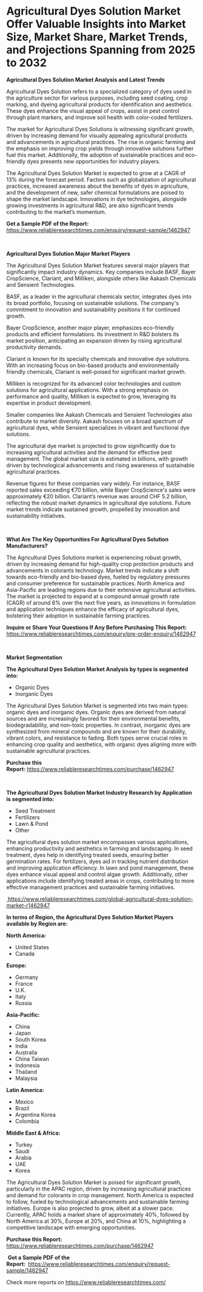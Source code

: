 <p><h1>Agricultural Dyes Solution Market Offer Valuable Insights into Market Size, Market Share, Market Trends, and Projections Spanning from 2025 to 2032</h1></p><p><strong>Agricultural Dyes Solution Market Analysis and Latest Trends</strong></p>
<p><p>Agricultural Dyes Solution refers to a specialized category of dyes used in the agriculture sector for various purposes, including seed coating, crop marking, and dyeing agricultural products for identification and aesthetics. These dyes enhance the visual appeal of crops, assist in pest control through plant markers, and improve soil health with color-coded fertilizers.</p><p>The market for Agricultural Dyes Solutions is witnessing significant growth, driven by increasing demand for visually appealing agricultural products and advancements in agricultural practices. The rise in organic farming and the emphasis on improving crop yields through innovative solutions further fuel this market. Additionally, the adoption of sustainable practices and eco-friendly dyes presents new opportunities for industry players.</p><p>The Agricultural Dyes Solution Market is expected to grow at a CAGR of 13% during the forecast period. Factors such as globalization of agricultural practices, increased awareness about the benefits of dyes in agriculture, and the development of new, safer chemical formulations are poised to shape the market landscape. Innovations in dye technologies, alongside growing investments in agricultural R&D, are also significant trends contributing to the market’s momentum.</p></p>
<p><strong>Get a Sample PDF of the Report:&nbsp;</strong> <a href="https://www.reliableresearchtimes.com/enquiry/request-sample/1462947?utm_campaign=2997&utm_medium=2&utm_source=Github&utm_content=ia&utm_term=03042025&utm_id=agricultural-dyes-solution">https://www.reliableresearchtimes.com/enquiry/request-sample/1462947</a></p>
<p>&nbsp;</p>
<p><strong>Agricultural Dyes Solution Major Market Players</strong></p>
<p><p>The Agricultural Dyes Solution Market features several major players that significantly impact industry dynamics. Key companies include BASF, Bayer CropScience, Clariant, and Milliken, alongside others like Aakash Chemicals and Sensient Technologies. </p><p>BASF, as a leader in the agricultural chemicals sector, integrates dyes into its broad portfolio, focusing on sustainable solutions. The company's commitment to innovation and sustainability positions it for continued growth.</p><p>Bayer CropScience, another major player, emphasizes eco-friendly products and efficient formulations. Its investment in R&D bolsters its market position, anticipating an expansion driven by rising agricultural productivity demands.</p><p>Clariant is known for its specialty chemicals and innovative dye solutions. With an increasing focus on bio-based products and environmentally friendly chemicals, Clariant is well-poised for significant market growth.</p><p>Milliken is recognized for its advanced color technologies and custom solutions for agricultural applications. With a strong emphasis on performance and quality, Milliken is expected to grow, leveraging its expertise in product development.</p><p>Smaller companies like Aakash Chemicals and Sensient Technologies also contribute to market diversity. Aakash focuses on a broad spectrum of agricultural dyes, while Sensient specializes in vibrant and functional dye solutions.</p><p>The agricultural dye market is projected to grow significantly due to increasing agricultural activities and the demand for effective pest management. The global market size is estimated in billions, with growth driven by technological advancements and rising awareness of sustainable agricultural practices.</p><p>Revenue figures for these companies vary widely. For instance, BASF reported sales exceeding €70 billion, while Bayer CropScience's sales were approximately €20 billion. Clariant’s revenue was around CHF 5.2 billion, reflecting the robust market dynamics in agricultural dye solutions. Future market trends indicate sustained growth, propelled by innovation and sustainability initiatives.</p></p>
<p>&nbsp;</p>
<p><strong>What Are The Key Opportunities For Agricultural Dyes Solution Manufacturers?</strong></p>
<p><p>The Agricultural Dyes Solutions market is experiencing robust growth, driven by increasing demand for high-quality crop protection products and advancements in colorants technology. Market trends indicate a shift towards eco-friendly and bio-based dyes, fueled by regulatory pressures and consumer preference for sustainable practices. North America and Asia-Pacific are leading regions due to their extensive agricultural activities. The market is projected to expand at a compound annual growth rate (CAGR) of around 6% over the next five years, as innovations in formulation and application techniques enhance the efficacy of agricultural dyes, bolstering their adoption in sustainable farming practices.</p></p>
<p><strong>Inquire or Share Your Questions If Any Before Purchasing This Report:</strong> <a href="https://www.reliableresearchtimes.com/enquiry/pre-order-enquiry/1462947?utm_campaign=2997&utm_medium=2&utm_source=Github&utm_content=ia&utm_term=03042025&utm_id=agricultural-dyes-solution">https://www.reliableresearchtimes.com/enquiry/pre-order-enquiry/1462947</a></p>
<p>&nbsp;</p>
<p><strong>Market Segmentation</strong></p>
<p><strong>The Agricultural Dyes Solution Market Analysis by types is segmented into:</strong></p>
<p><ul><li>Organic Dyes</li><li>Inorganic Dyes</li></ul></p>
<p><p>The Agricultural Dyes Solution Market is segmented into two main types: organic dyes and inorganic dyes. Organic dyes are derived from natural sources and are increasingly favored for their environmental benefits, biodegradability, and non-toxic properties. In contrast, inorganic dyes are synthesized from mineral compounds and are known for their durability, vibrant colors, and resistance to fading. Both types serve crucial roles in enhancing crop quality and aesthetics, with organic dyes aligning more with sustainable agricultural practices.</p></p>
<p><strong>Purchase this Report:&nbsp;</strong><a href="https://www.reliableresearchtimes.com/purchase/1462947?utm_campaign=2997&utm_medium=2&utm_source=Github&utm_content=ia&utm_term=03042025&utm_id=agricultural-dyes-solution">https://www.reliableresearchtimes.com/purchase/1462947</a></p>
<p>&nbsp;</p>
<p><strong>The Agricultural Dyes Solution Market Industry Research by Application is segmented into:</strong></p>
<p><ul><li>Seed Treatment</li><li>Fertilizers</li><li>Lawn & Pond</li><li>Other</li></ul></p>
<p><p>The agricultural dyes solution market encompasses various applications, enhancing productivity and aesthetics in farming and landscaping. In seed treatment, dyes help in identifying treated seeds, ensuring better germination rates. For fertilizers, dyes aid in tracking nutrient distribution and improving application efficiency. In lawn and pond management, these dyes enhance visual appeal and control algae growth. Additionally, other applications include identifying treated areas in crops, contributing to more effective management practices and sustainable farming initiatives.</p></p>
<p><a href="https://www.reliableresearchtimes.com/global-agricultural-dyes-solution-market-r1462947?utm_campaign=2997&utm_medium=2&utm_source=Github&utm_content=ia&utm_term=03042025&utm_id=agricultural-dyes-solution">&nbsp;https://www.reliableresearchtimes.com/global-agricultural-dyes-solution-market-r1462947</a></p>
<p><strong>In terms of Region, the Agricultural Dyes Solution Market Players available by Region are:</strong></p>
<p>
    <p> <strong> North America: </strong>
        <ul>
            <li>United States</li>
            <li>Canada</li>
        </ul>
        </p> 
    <p> <strong> Europe: </strong>
        <ul>
            <li>Germany</li>
            <li>France</li>
            <li>U.K.</li>
            <li>Italy</li>
            <li>Russia</li>
        </ul>
        </p> 
    <p> <strong> Asia-Pacific: </strong>
        <ul>
            <li>China</li>
            <li>Japan</li>
            <li>South Korea</li>
            <li>India</li>
            <li>Australia</li>
            <li>China Taiwan</li>
            <li>Indonesia</li>
            <li>Thailand</li>
            <li>Malaysia</li>
        </ul>
        </p> 
    <p> <strong> Latin America: </strong>
        <ul>
            <li>Mexico</li>
            <li>Brazil</li>
            <li>Argentina Korea</li>
            <li>Colombia</li>
        </ul>
        </p> 
    <p> <strong> Middle East & Africa: </strong>
        <ul>
            <li>Turkey</li>
            <li>Saudi</li>
            <li>Arabia</li>
            <li>UAE</li>
            <li>Korea</li>
        </ul>
    </p>
    </p>
<p><p>The Agricultural Dyes Solution Market is poised for significant growth, particularly in the APAC region, driven by increasing agricultural practices and demand for colorants in crop management. North America is expected to follow, fueled by technological advancements and sustainable farming initiatives. Europe is also projected to grow, albeit at a slower pace. Currently, APAC holds a market share of approximately 40%, followed by North America at 30%, Europe at 20%, and China at 10%, highlighting a competitive landscape with emerging opportunities.</p></p>
<p><strong>Purchase this Report: </strong><a href="https://www.reliableresearchtimes.com/purchase/1462947?utm_campaign=2997&utm_medium=2&utm_source=Github&utm_content=ia&utm_term=03042025&utm_id=agricultural-dyes-solution">https://www.reliableresearchtimes.com/purchase/1462947</a></p>
<p>&nbsp;<strong>Get a Sample PDF of the Report:&nbsp;&nbsp;</strong><a href="https://www.reliableresearchtimes.com/enquiry/request-sample/1462947?utm_campaign=2997&utm_medium=2&utm_source=Github&utm_content=ia&utm_term=03042025&utm_id=agricultural-dyes-solution">https://www.reliableresearchtimes.com/enquiry/request-sample/1462947</a></p>
<p><strong></strong></p>
<p>Check more reports on <a href="https://www.reliableresearchtimes.com/?utm_campaign=2997&utm_medium=2&utm_source=Github&utm_content=ia&utm_term=03042025&utm_id=agricultural-dyes-solution">https://www.reliableresearchtimes.com/</a></p>